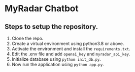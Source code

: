 # MyRadar Chatbot
## Steps to setup the repository.
1. Clone the repo.
2. Create a virtual environment using python3.8 or above.
3. Activate the environment and install the `requirements.txt`.
4. Edit the .env file and add `openai_key` and `myradar_api_key`.
5. Initialize database using `python init_db.py`.
6. Now run the application using `python app.py`.
